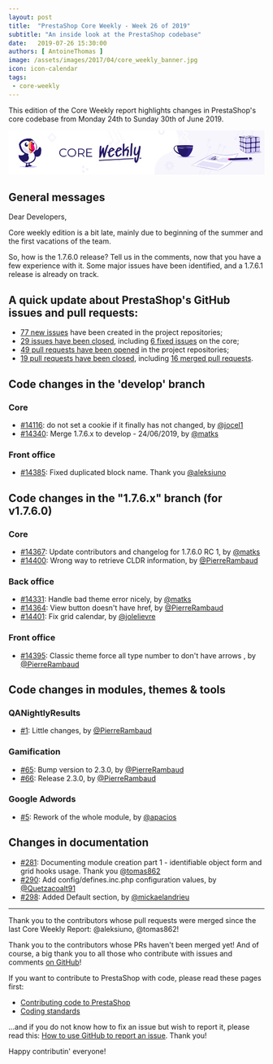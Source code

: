 ```yaml
---
layout: post
title:  "PrestaShop Core Weekly - Week 26 of 2019"
subtitle: "An inside look at the PrestaShop codebase"
date:   2019-07-26 15:30:00
authors: [ AntoineThomas ]
image: /assets/images/2017/04/core_weekly_banner.jpg
icon: icon-calendar
tags:
 - core-weekly
---
```


This edition of the Core Weekly report highlights changes in PrestaShop's core codebase from Monday 24th to Sunday 30th of June 2019.

![Core Weekly banner](/assets/images/2018/12/banner-core-weekly.jpg)


## General messages

Dear Developers,

Core weekly edition is a bit late, mainly due to beginning of the summer and the first vacations of the team.

So, how is the 1.7.6.0 release? Tell us in the comments, now that you have a few experience with it. Some major issues have been identified, and a 1.7.6.1 release is already on track.


## A quick update about PrestaShop's GitHub issues and pull requests:

- [77 new issues](https://github.com/search?q=org%3APrestaShop+is%3Apublic++-repo%3Aprestashop%2Fprestashop.github.io++is%3Aissue+created%3A2019-06-24..2019-06-30) have been created in the project repositories;
- [29 issues have been closed](https://github.com/search?q=org%3APrestaShop+is%3Apublic++-repo%3Aprestashop%2Fprestashop.github.io++is%3Aissue+closed%3A2019-06-24..2019-06-30), including [6 fixed issues](https://github.com/search?q=org%3APrestaShop+is%3Apublic++-repo%3Aprestashop%2Fprestashop.github.io++is%3Aissue+label%3Afixed+closed%3A2019-06-24..2019-06-30) on the core;
- [49 pull requests have been opened](https://github.com/search?q=org%3APrestaShop+is%3Apublic++-repo%3Aprestashop%2Fprestashop.github.io++is%3Apr+created%3A2019-06-24..2019-06-30) in the project repositories;
- [19 pull requests have been closed](https://github.com/search?q=org%3APrestaShop+is%3Apublic++-repo%3Aprestashop%2Fprestashop.github.io++is%3Apr+closed%3A2019-06-24..2019-06-30), including [16 merged pull requests](https://github.com/search?q=org%3APrestaShop+is%3Apublic++-repo%3Aprestashop%2Fprestashop.github.io++is%3Apr+merged%3A2019-06-24..2019-06-30).


## Code changes in the 'develop' branch

### Core

* [#14116](https://github.com/PrestaShop/PrestaShop/pull/14116): do not set a cookie if it finally has not changed, by [@jocel1](https://github.com/jocel1)
* [#14340](https://github.com/PrestaShop/PrestaShop/pull/14340): Merge 1.7.6.x to develop - 24/06/2019, by [@matks](https://github.com/matks)


### Front office

* [#14385](https://github.com/PrestaShop/PrestaShop/pull/14385): Fixed duplicated block name. Thank you [@aleksiuno](https://github.com/aleksiuno)


## Code changes in the "1.7.6.x" branch (for v1.7.6.0)

### Core

* [#14367](https://github.com/PrestaShop/PrestaShop/pull/14367): Update contributors and changelog for 1.7.6.0 RC 1, by [@matks](https://github.com/matks)
* [#14400](https://github.com/PrestaShop/PrestaShop/pull/14400): Wrong way to retrieve CLDR information, by [@PierreRambaud](https://github.com/PierreRambaud)


### Back office

* [#14331](https://github.com/PrestaShop/PrestaShop/pull/14331): Handle bad theme error nicely, by [@matks](https://github.com/matks)
* [#14364](https://github.com/PrestaShop/PrestaShop/pull/14364): View button doesn't have href, by [@PierreRambaud](https://github.com/PierreRambaud)
* [#14401](https://github.com/PrestaShop/PrestaShop/pull/14401): Fix grid calendar, by [@jolelievre](https://github.com/jolelievre)


### Front office

* [#14395](https://github.com/PrestaShop/PrestaShop/pull/14395): Classic theme force all type number to don't have arrows , by [@PierreRambaud](https://github.com/PierreRambaud)


## Code changes in modules, themes & tools

### QANightlyResults

* [#1](https://github.com/PrestaShop/QANightlyResults/pull/1): Little changes, by [@PierreRambaud](https://github.com/PierreRambaud)


### Gamification

* [#65](https://github.com/PrestaShop/gamification/pull/65): Bump version to 2.3.0, by [@PierreRambaud](https://github.com/PierreRambaud)
* [#66](https://github.com/PrestaShop/gamification/pull/66): Release 2.3.0, by [@PierreRambaud](https://github.com/PierreRambaud)


### Google Adwords

* [#5](https://github.com/PrestaShop/gadwords/pull/5): Rework of the whole module, by [@apacios](https://github.com/apacios)


## Changes in documentation

* [#281](https://github.com/PrestaShop/docs/pull/281): Documenting module creation part 1 - identifiable object form and grid hooks usage. Thank you [@tomas862](https://github.com/tomas862)
* [#290](https://github.com/PrestaShop/docs/pull/290): Add config/defines.inc.php configuration values, by [@Quetzacoalt91](https://github.com/Quetzacoalt91)
* [#298](https://github.com/PrestaShop/docs/pull/298): Added Default section, by [@mickaelandrieu](https://github.com/mickaelandrieu)


<hr />

Thank you to the contributors whose pull requests were merged since the last Core Weekly Report: @aleksiuno, @tomas862!

Thank you to the contributors whose PRs haven't been merged yet! And of course, a big thank you to all those who contribute with issues and comments [on GitHub](https://github.com/PrestaShop/PrestaShop)!

If you want to contribute to PrestaShop with code, please read these pages first:

 * [Contributing code to PrestaShop](https://devdocs.prestashop.com/1.7/contribute/contribution-guidelines/)
 * [Coding standards](https://devdocs.prestashop.com/1.7/development/coding-standards/)

...and if you do not know how to fix an issue but wish to report it, please read this: [How to use GitHub to report an issue](https://devdocs.prestashop.com/1.7/contribute/contribute-reporting-issues/). Thank you!

Happy contributin' everyone!
